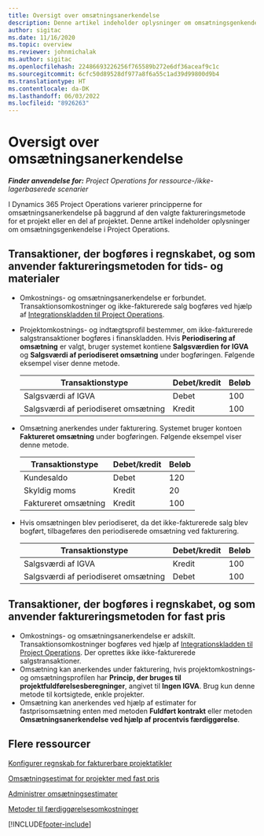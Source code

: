 ```yaml
---
title: Oversigt over omsætningsanerkendelse
description: Denne artikel indeholder oplysninger om omsætningsgenkendelse i Project Operations.
author: sigitac
ms.date: 11/16/2020
ms.topic: overview
ms.reviewer: johnmichalak
ms.author: sigitac
ms.openlocfilehash: 22486693226256f765589b272e6df36aceaf9c1c
ms.sourcegitcommit: 6cfc50d89528df977a8f6a55c1ad39d99800d9b4
ms.translationtype: HT
ms.contentlocale: da-DK
ms.lasthandoff: 06/03/2022
ms.locfileid: "8926263"
---
```

# <a name="revenue-recognition-overview"></a>Oversigt over omsætningsanerkendelse

_**Finder anvendelse for:** Project Operations for ressource-/ikke-lagerbaserede scenarier_

I Dynamics 365 Project Operations varierer principperne for omsætningsanerkendelse på baggrund af den valgte faktureringsmetode for et projekt eller en del af projektet. Denne artikel indeholder oplysninger om omsætningsgenkendelse i Project Operations.

## <a name="transactions-accounted-using-time-and-material-billing-method"></a>Transaktioner, der bogføres i regnskabet, og som anvender faktureringsmetoden for tids- og materialer

- Omkostnings- og omsætningsanerkendelse er forbundet. Transaktionsomkostninger og ikke-fakturerede salg bogføres ved hjælp af [Integrationskladden til Project Operations](../project-accounting/project-operations-integration-journal.md).
- Projektomkostnings- og indtægtsprofil bestemmer, om ikke-fakturerede salgstransaktioner bogføres i finanskladden. Hvis **Periodisering af omsætning** er valgt, bruger systemet kontiene **Salgsværdien for IGVA** og **Salgsværdi af periodiseret omsætning** under bogføringen. Følgende eksempel viser denne metode.  

  | Transaktionstype | Debet/kredit | Beløb |
  | --- | --- | --- |
  | Salgsværdi af IGVA | Debet | 100 |
  | Salgsværdi af periodiseret omsætning | Kredit | 100 |

- Omsætning anerkendes under fakturering. Systemet bruger kontoen **Faktureret omsætning** under bogføringen. Følgende eksempel viser denne metode.  

  | Transaktionstype | Debet/kredit | Beløb |
  | --- | --- | --- |
  | Kundesaldo | Debet | 120 |
  | Skyldig moms | Kredit | 20 |
  | Faktureret omsætning | Kredit | 100 |

- Hvis omsætningen blev periodiseret, da det ikke-fakturerede salg blev bogført, tilbageføres den periodiserede omsætning ved fakturering.

  | Transaktionstype | Debet/kredit | Beløb |
  | --- | --- | --- |
  | Salgsværdi af IGVA | Kredit | 100 |
  | Salgsværdi af periodiseret omsætning | Debet | 100 |

## <a name="transactions-accounted-using-the-fixed-price-billing-method"></a>Transaktioner, der bogføres i regnskabet, og som anvender faktureringsmetoden for fast pris

- Omkostnings- og omsætningsanerkendelse er adskilt. Transaktionsomkostninger bogføres ved hjælp af [Integrationskladden til Project Operations](../project-accounting/project-operations-integration-journal.md). Der oprettes ikke ikke-fakturerede salgstransaktioner.
- Omsætning kan anerkendes under fakturering, hvis projektomkostnings- og omsætningsprofilen har **Princip, der bruges til projektfuldførelsesberegninger**, angivet til **Ingen IGVA**. Brug kun denne metode til kortsigtede, enkle projekter.
- Omsætning kan anerkendes ved hjælp af estimater for fastprisomsætning enten med metoden **Fuldført kontrakt** eller metoden **Omsætningsanerkendelse ved hjælp af procentvis færdiggørelse**.

## <a name="additional-resources"></a>Flere ressourcer
[Konfigurer regnskab for fakturerbare projektatikler](../project-accounting/configure-accounting-billable-projects.md)

[Omsætningsestimat for projekter med fast pris](rev-rec-percentage-completion-method.md)

[Administrer omsætningsestimater](rev-rec-completed-contract-method.md)

[Metoder til færdiggørelsesomkostninger](cost-complete-methods.md)


[!INCLUDE[footer-include](../includes/footer-banner.md)]